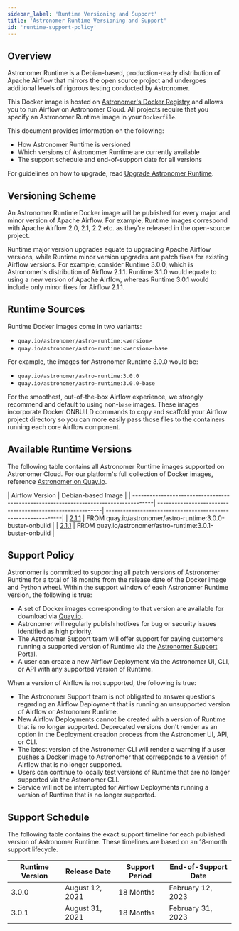```yaml
---
sidebar_label: 'Runtime Versioning and Support'
title: 'Astronomer Runtime Versioning and Support'
id: 'runtime-support-policy'
---
```


## Overview

Astronomer Runtime is a Debian-based, production-ready distribution of Apache Airflow that mirrors the open source project and undergoes additional levels of rigorous testing conducted by Astronomer.

This Docker image is hosted on [Astronomer's Docker Registry](https://quay.io/repository/astronomer/astro-runtime) and allows you to run Airflow on Astronomer Cloud. All projects require that you specify an Astronomer Runtime image in your `Dockerfile`.

This document provides information on the following:

- How Astronomer Runtime is versioned
- Which versions of Astronomer Runtime are currently available
- The support schedule and end-of-support date for all versions

For guidelines on how to upgrade, read [Upgrade Astronomer Runtime](upgrade-runtime).

## Versioning Scheme

An Astronomer Runtime Docker image will be published for every major and minor version of Apache Airflow. For example, Runtime images correspond with Apache Airflow 2.0, 2.1, 2.2 etc. as they're released in the open-source project.

Runtime major version upgrades equate to upgrading Apache Airflow versions, while Runtime minor version upgrades are patch fixes for existing Airflow versions. For example, consider Runtime 3.0.0, which is Astronomer's distribution of Airflow 2.1.1. Runtime 3.1.0 would equate to using a new version of Apache Airflow, whereas Runtime 3.0.1 would include only minor fixes for Airflow 2.1.1.

## Runtime Sources

Runtime Docker images come in two variants:

- `quay.io/astronomer/astro-runtime:<version>`
- `quay.io/astronomer/astro-runtime:<version>-base`

For example, the images for Astronomer Runtime 3.0.0 would be:

- `quay.io/astronomer/astro-runtime:3.0.0`
- `quay.io/astronomer/astro-runtime:3.0.0-base`

For the smoothest, out-of-the-box Airflow experience, we strongly recommend and default to using non-`base` images. These images incorporate Docker ONBUILD commands to copy and scaffold your Airflow project directory so you can more easily pass those files to the containers running each core Airflow component.

## Available Runtime Versions

The following table contains all Astronomer Runtime images supported on Astronomer Cloud. For our platform's full collection of Docker images, reference [Astronomer on Quay.io](https://quay.io/repository/astronomer/astro-runtime?tab=tags).

| Airflow Version                                                                      | Debian-based Image                                        |
| -------------------------------------------------------------------------------------| ----------------------------------------------------------| --------------------------------------------------------------|
| [2.1.1](https://github.com/astronomer/astro-runtime/blob/main/CHANGELOG.md#301-2021-08-31)     | FROM quay.io/astronomer/astro-runtime:3.0.0-buster-onbuild   |
| [2.1.1](https://github.com/astronomer/astro-runtime/blob/main/CHANGELOG.md#301-2021-08-31)     | FROM quay.io/astronomer/astro-runtime:3.0.1-buster-onbuild   |

## Support Policy

Astronomer is committed to supporting all patch versions of Astronomer Runtime for a total of 18 months from the release date of the Docker image and Python wheel. Within the support window of each Astronomer Runtime version, the following is true:

- A set of Docker images corresponding to that version are available for download via [Quay.io](http://quay.io).
- Astronomer will regularly publish hotfixes for bug or security issues identified as high priority.
- The Astronomer Support team will offer support for paying customers running a supported version of Runtime via the [Astronomer Support Portal](https://support.astronomer.io).
- A user can create a new Airflow Deployment via the Astronomer UI, CLI, or API with any supported version of Runtime.

When a version of Airflow is not supported, the following is true:

- The Astronomer Support team is not obligated to answer questions regarding an Airflow Deployment that is running an unsupported version of Airflow or Astronomer Runtime.
- New Airflow Deployments cannot be created with a version of Runtime that is no longer supported. Deprecated versions don't render as an option in the Deployment creation process from the Astronomer UI, API, or CLI.
- The latest version of the Astronomer CLI will render a warning if a user pushes a Docker image to Astronomer that corresponds to a version of Airflow that is no longer supported.
- Users can continue to locally test versions of Runtime that are no longer supported via the Astronomer CLI.
- Service will not be interrupted for Airflow Deployments running a version of Runtime that is no longer supported.

## Support Schedule

The following table contains the exact support timeline for each published version of Astronomer Runtime. These timelines are based on an 18-month support lifecycle.

| Runtime Version | Release Date   | Support Period | End-of-Support Date |
|------------|----------------|----------------|---------------------|
| 3.0.0     | August 12, 2021   | 18 Months      | February 12, 2023 |
| 3.0.1     | August 31, 2021   | 18 Months      | February 31, 2023 |
